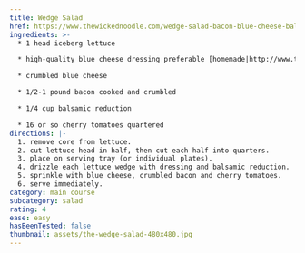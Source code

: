 ```yaml
---
title: Wedge Salad
href: https://www.thewickednoodle.com/wedge-salad-bacon-blue-cheese-balsamic/
ingredients: >-
  * 1 head iceberg lettuce 

  * high-quality blue cheese dressing preferable [homemade|http://www.thewickednoodle.com/buttermilk-blue-cheese-dressing/

  * crumbled blue cheese

  * 1/2-1 pound bacon cooked and crumbled

  * 1/4 cup balsamic reduction

  * 16 or so cherry tomatoes quartered
directions: |-
  1. remove core from lettuce. 
  2. cut lettuce head in half, then cut each half into quarters. 
  3. place on serving tray (or individual plates). 
  4. drizzle each lettuce wedge with dressing and balsamic reduction. 
  5. sprinkle with blue cheese, crumbled bacon and cherry tomatoes.
  6. serve immediately.
category: main course
subcategory: salad
rating: 4
ease: easy
hasBeenTested: false
thumbnail: assets/the-wedge-salad-480x480.jpg
---
```

